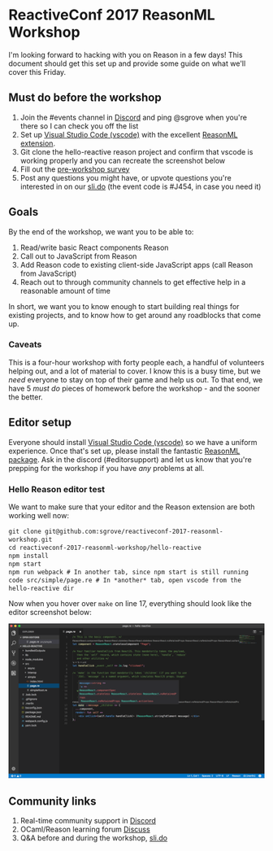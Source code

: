 # ReactiveConf 2017 ReasonML Workshop
I'm looking forward to hacking with you on Reason in a few days! This document should get this set up and provide some guide on what we'll cover this Friday.

## **Must do before the workshop**
1. Join the #events channel in [Discord](https://discordapp.com/invite/reasonml) and ping @sgrove when you're there so I can check you off the list
1. Set up [Visual Studio Code (vscode)](https://code.visualstudio.com/download) with the excellent [ReasonML extension](https://github.com/reasonml-editor/vscode-reasonml#installation).
1. Git clone the hello-reactive reason project and confirm that vscode is working properly and you can recreate the screenshot below
1. Fill out the [pre-workshop survey](https://docs.google.com/forms/d/e/1FAIpQLSewNF0VAcHNo7S-FWkmR7UgVPy0coBsD-Q99OjAyd7Cj8QFmg/viewform)
1. Post any questions you might have, or upvote questions you're interested in on our [sli.do](https://app.sli.do/event/9uz4av5n/ask) (the event code is #J454, in case you need it)

## Goals
By the end of the workshop, we want you to be able to:

1. Read/write basic React components Reason
1. Call out to JavaScript from Reason
1. Add Reason code to existing client-side JavaScript apps (call Reason from JavaScript)
1. Reach out to through community channels to get effective help in a reasonable amount of time

In short, we want you to know enough to start building real things for existing projects, and to know how to get around any roadblocks that come up.

### Caveats
This is a four-hour workshop with forty people each, a handful of volunteers helping out, and a lot of material to cover. I know this is a busy time, but we *need* everyone to stay on top of their game and help us out. To that end, we have 5 *must do* pieces of homework before the workshop - and the sooner the better.

## Editor setup
Everyone should install [Visual Studio Code (vscode)](https://code.visualstudio.com/download) so we have a uniform experience. Once that's set up, please install the fantastic [ReasonML package](https://github.com/reasonml-editor/vscode-reasonml#installation). Ask in the discord (#editorsupport) and let us know that you're prepping for the workshop if you have *any* problems at all.

### Hello Reason editor test

We want to make sure that your editor and the Reason extension are both working well now:

    git clone git@github.com:sgrove/reactiveconf-2017-reasonml-workshop.git
    cd reactiveconf-2017-reasonml-workshop/hello-reactive
    npm install
    npm start
    npm run webpack # In another tab, since npm start is still running
    code src/simple/page.re # In *another* tab, open vscode from the hello-reactive dir

Now when you hover over `make` on line 17, everything should look like the editor screenshot below:
    
![VSCode with working ReasonML extension by Darin Morrison](/working_vs_code.png)

## Community links
1. Real-time community support in [Discord](https://discordapp.com/invite/reasonml)
1. OCaml/Reason learning forum [Discuss](https://discuss.ocaml.org/c/learning)
1. Q&A before and during the workshop, [sli.do](https://app.sli.do/event/9uz4av5n/ask)
